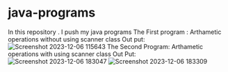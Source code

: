 # java-programs
In this repository . I push my java programs 
The First program : Arthametic operations without using scanner class
Out put:
![Screenshot 2023-12-06 115643](https://github.com/jeereddidurga/java-programs/assets/152489790/2f8339fe-e241-408a-aae1-eb45790d22a3)
The Second Program: Arthametic operations with using scanner class
Out Put:
![Screenshot 2023-12-06 183047](https://github.com/jeereddidurga/java-programs/assets/152489790/a5d087ef-5f51-4556-bd40-142cd38ac2ba)
![Screenshot 2023-12-06 183309](https://github.com/jeereddidurga/java-programs/assets/152489790/9a75e0da-c567-4dd3-b16f-a08a83b786cc)
